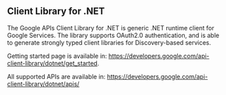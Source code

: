 ## Client Library for .NET  ##

The Google APIs Client Library for .NET is generic .NET runtime client for Google Services. The library supports OAuth2.0 authentication, and is able to generate strongly typed client libraries for Discovery-based services.

Getting started page is available in: https://developers.google.com/api-client-library/dotnet/get_started.

All supported APIs are available in: https://developers.google.com/api-client-library/dotnet/apis/